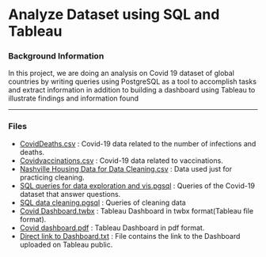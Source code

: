 # Analyze Dataset using SQL and Tableau 



### Background Information

In this project, we are doing an analysis on Covid 19 dataset of global countries by writing queries using PostgreSQL as a tool to accomplish tasks 
and extract information in addition to building a dashboard using Tableau to illustrate findings and information found

--------------------------------------------------------------------------

### Files

- [CovidDeaths.csv](https://github.com/ahmedmonged/Data-analysis-using-SQL-and-Tableau/blob/main/Data/CovidDeaths.csv) : Covid-19 data related to the number of infections and deaths.
- [Covidvaccinations.csv](https://github.com/ahmedmonged/Data-analysis-using-SQL-and-Tableau/blob/main/Data/Covidvaccinations.csv) : Covid-19 data related to vaccinations.
- [Nashville Housing Data for Data Cleaning.csv](https://github.com/ahmedmonged/Data-analysis-using-SQL-and-Tableau/blob/main/Data/Nashville%20Housing%20Data%20for%20Data%20Cleaning.csv) : Data used just for practicing cleaning.
- [SQL queries for data exploration and vis.pgsql](https://github.com/ahmedmonged/Data-analysis-using-SQL-and-Tableau/blob/main/SQL%20queries/SQL%20queries%20for%20data%20exploration%20and%20vis.pgsql) : Queries of the Covid-19 dataset that answer questions.
- [SQL data cleaning.pgsql](https://github.com/ahmedmonged/Data-analysis-using-SQL-and-Tableau/blob/main/SQL%20queries/SQL%20data%20cleaning.pgsql) : Queries of cleaning data
- [Covid Dashboard.twbx](https://github.com/ahmedmonged/Data-analysis-using-SQL-and-Tableau/blob/main/Tableau%20Dashboard/Covid%20Dashboard.twbx) : Tableau Dashboard in twbx format(Tableau file format).
- [Covid dashboard.pdf](https://github.com/ahmedmonged/Data-analysis-using-SQL-and-Tableau/blob/main/Tableau%20Dashboard/Covid%20dashboard.pdf) : Tableau Dashboard in pdf format.
- [Direct link to Dashboard.txt](https://github.com/ahmedmonged/Data-analysis-using-SQL-and-Tableau/blob/main/Tableau%20Dashboard/Direct%20link%20to%20Dashboard.txt) : File contains the link to the Dashboard uploaded on Tableau public.

